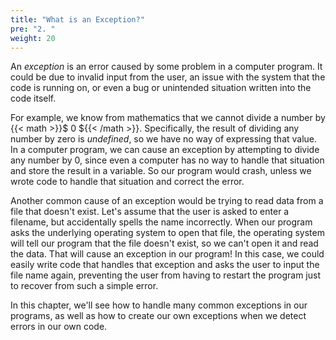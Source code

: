 ```yaml
---
title: "What is an Exception?"
pre: "2. "
weight: 20
---
```


An _exception_ is an error caused by some problem in a computer program. It could be due to invalid input from the user, an issue with the system that the code is running on, or even a bug or unintended situation written into the code itself.

For example, we know from mathematics that we cannot divide a number by {{< math >}}$ 0 ${{< /math >}}. Specifically, the result of dividing any number by zero is _undefined_, so we have no way of expressing that value. In a computer program, we can cause an exception by attempting to divide any number by 0, since even a computer has no way to handle that situation and store the result in a variable. So our program would crash, unless we wrote code to handle that situation and correct the error.

Another common cause of an exception would be trying to read data from a file that doesn't exist. Let's assume that the user is asked to enter a filename, but accidentally spells the name incorrectly. When our program asks the underlying operating system to open that file, the operating system will tell our program that the file doesn't exist, so we can't open it and read the data. That will cause an exception in our program! In this case, we could easily write code that handles that exception and asks the user to input the file name again, preventing the user from having to restart the program just to recover from such a simple error.

In this chapter, we'll see how to handle many common exceptions in our programs, as well as how to create our own exceptions when we detect errors in our own code. 